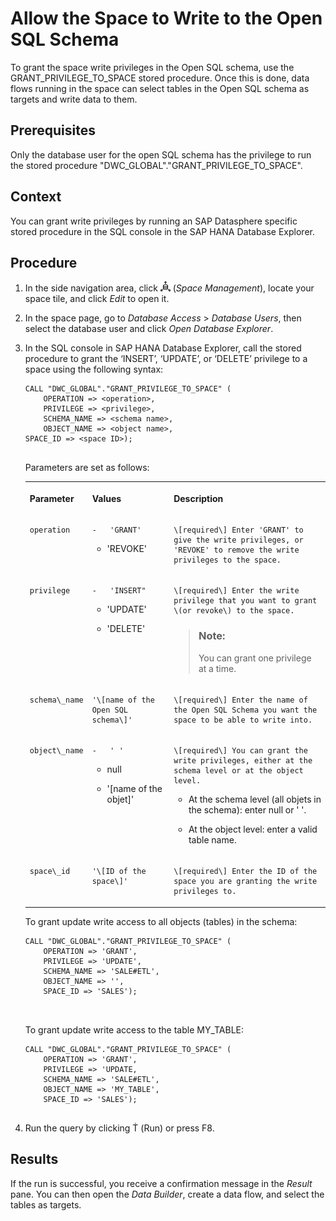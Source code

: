 <!-- loio7eaa370fe4624dea9f182ee9c9ab645f -->

<link rel="stylesheet" type="text/css" href="../../css/sap-icons.css"/>

# Allow the Space to Write to the Open SQL Schema

To grant the space write privileges in the Open SQL schema, use the GRANT\_PRIVILEGE\_TO\_SPACE stored procedure. Once this is done, data flows running in the space can select tables in the Open SQL schema as targets and write data to them.



<a name="loio7eaa370fe4624dea9f182ee9c9ab645f__prereq_bgq_x5z_lqb"/>

## Prerequisites

Only the database user for the open SQL schema has the privilege to run the stored procedure "DWC\_GLOBAL"."GRANT\_PRIVILEGE\_TO\_SPACE".



<a name="loio7eaa370fe4624dea9f182ee9c9ab645f__context_odf_tdb_lqb"/>

## Context

You can grant write privileges by running an SAP Datasphere specific stored procedure in the SQL console in the SAP HANA Database Explorer.



<a name="loio7eaa370fe4624dea9f182ee9c9ab645f__steps_v32_wsc_lqb"/>

## Procedure

1.  In the side navigation area, click ![](images/Space_Management_a868247.png) \(*Space Management*\), locate your space tile, and click *Edit* to open it.

2.  In the space page, go to *Database Access* \> *Database Users*, then select the database user and click *Open Database Explorer*.

3.  In the SQL console in SAP HANA Database Explorer, call the stored procedure to grant the ‘INSERT’, ‘UPDATE’, or ‘DELETE’ privilege to a space using the following syntax:

    ```
    CALL "DWC_GLOBAL"."GRANT_PRIVILEGE_TO_SPACE" (
    	OPERATION => <operation>, 
    	PRIVILEGE => <privilege>, 
    	SCHEMA_NAME => <schema name>, 
    	OBJECT_NAME => <object name>, 
    SPACE_ID => <space ID>);
    
    
    ```

    Parameters are set as follows:


    <table>
    <tr>
    <th valign="top">

    Parameter


    
    </th>
    <th valign="top">

    Values


    
    </th>
    <th valign="top">

    Description


    
    </th>
    </tr>
    <tr>
    <td valign="top">
    
        operation


    
    </td>
    <td valign="top">
    
        -   'GRANT'

    -   'REVOKE'



    
    </td>
    <td valign="top">
    
        \[required\] Enter 'GRANT' to give the write privileges, or 'REVOKE' to remove the write privileges to the space.


    
    </td>
    </tr>
    <tr>
    <td valign="top">
    
        privilege


    
    </td>
    <td valign="top">
    
        -   'INSERT"

    -   'UPDATE'

    -   'DELETE'



    
    </td>
    <td valign="top">
    
        \[required\] Enter the write privilege that you want to grant \(or revoke\) to the space.

    > ### Note:  
    > You can grant one privilege at a time.


    
    </td>
    </tr>
    <tr>
    <td valign="top">
    
        schema\_name


    
    </td>
    <td valign="top">
    
        '\[name of the Open SQL schema\]'


    
    </td>
    <td valign="top">
    
        \[required\] Enter the name of the Open SQL Schema you want the space to be able to write into.


    
    </td>
    </tr>
    <tr>
    <td valign="top">
    
        object\_name


    
    </td>
    <td valign="top">
    
        -   ' '

    -   null

    -   '\[name of the objet\]'



    
    </td>
    <td valign="top">
    
        \[required\] You can grant the write privileges, either at the schema level or at the object level.

    -   At the schema level \(all objets in the schema\): enter null or ' '.

    -   At the object level: enter a valid table name.



    
    </td>
    </tr>
    <tr>
    <td valign="top">
    
        space\_id


    
    </td>
    <td valign="top">
    
        '\[ID of the space\]'


    
    </td>
    <td valign="top">
    
        \[required\] Enter the ID of the space you are granting the write privileges to.


    
    </td>
    </tr>
    </table>
    
    To grant update write access to all objects \(tables\) in the schema:

    ```
    CALL "DWC_GLOBAL"."GRANT_PRIVILEGE_TO_SPACE" (
    	OPERATION => 'GRANT', 
    	PRIVILEGE => 'UPDATE', 
    	SCHEMA_NAME => 'SALE#ETL', 
    	OBJECT_NAME => '', 
    	SPACE_ID => 'SALES');
    
    
    
    ```

    To grant update write access to the table MY\_TABLE:

    ```
    CALL "DWC_GLOBAL"."GRANT_PRIVILEGE_TO_SPACE" (
    	OPERATION => 'GRANT', 
    	PRIVILEGE => 'UPDATE, 
    	SCHEMA_NAME => 'SALE#ETL', 
    	OBJECT_NAME => 'MY_TABLE', 
    	SPACE_ID => 'SALES');
    
    
    ```

4.  Run the query by clicking <span class="SAP-icons-watt"></span> \(Run\) or press F8.




<a name="loio7eaa370fe4624dea9f182ee9c9ab645f__result_sw1_vf5_p4b"/>

## Results

If the run is successful, you receive a confirmation message in the *Result* pane. You can then open the *Data Builder*, create a data flow, and select the tables as targets.

